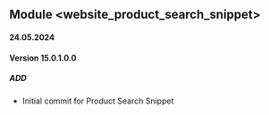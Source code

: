 ## Module <website_product_search_snippet>
#### 24.05.2024
#### Version 15.0.1.0.0
##### ADD
- Initial commit for Product Search Snippet
